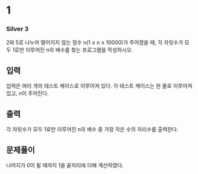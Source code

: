 # 1

### Silver 3

2와 5로 나누어 떨어지지 않는 정수 n(1 ≤ n ≤ 10000)가 주어졌을 때, 각 자릿수가 모두 1로만 이루어진 n의 배수를 찾는 프로그램을 작성하시오.

## 입력
입력은 여러 개의 테스트 케이스로 이루어져 있다. 각 테스트 케이스는 한 줄로 이루어져 있고, n이 주어진다.

## 출력
각 자릿수가 모두 1로만 이루어진 n의 배수 중 가장 작은 수의 자리수를 출력한다.

## 문제풀이
나머지가 0이 될 때까지 1을 끝자리에 더해 계산하였다.